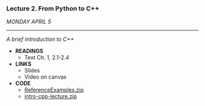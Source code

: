 ### Lecture 2. From Python to C++

*MONDAY APRIL 5*

***

*A brief introduction to C++*

- **READINGS**
  - Text Ch. 1, 2.1-2.4
- **LINKS**
  - Slides
  - Video on canvas
- **CODE**
  - [ReferenceExamples.zip](https://web.stanford.edu/class/cs106b/lectures/02-cpp/ReferenceExamples.zip)
  - [intro-cpp-lecture.zip](https://web.stanford.edu/class/cs106b/lectures/02-cpp/intro-cpp-lecture.zip)